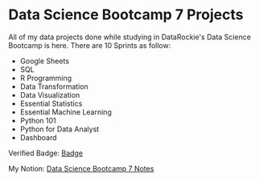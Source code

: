 # Data Science Bootcamp 7 Projects

All of my data projects done while studying in DataRockie's Data Science Bootcamp is here.
There are 10 Sprints as follow:

- Google Sheets
- SQL
- R Programming
- Data Transformation
- Data Visualization
- Essential Statistics
- Essential Machine Learning
- Python 101
- Python for Data Analyst
- Dashboard

Verified Badge: [Badge](https://drive.google.com/file/d/1yM4Ma_yo7Tbp9YvmxHHvU2pjOsAlSsMA/view?usp=sharing)

My Notion: [Data Science Bootcamp 7 Notes](https://www.notion.so/fdbbac8bfb7a4d209e9da63b5afea139?v=1e2a1a3f4af74122be12e790cd917e0d&pvs=4)
